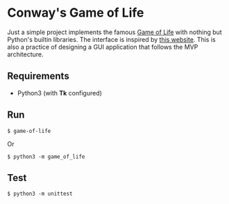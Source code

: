 # Conway's Game of Life

Just a simple project implements the famous
[Game of Life](https://en.wikipedia.org/wiki/Conway%27s_Game_of_Life)
with nothing but Python's builtin libraries. The interface is inspired
by [this website](https://bitstorm.org/gameoflife/). This is also a practice
of designing a GUI application that follows the MVP architecture.

## Requirements

* Python3 (with **Tk** configured)

## Run

```
$ game-of-life
```

Or

```
$ python3 -m game_of_life
```

## Test

```
$ python3 -m unittest
```
